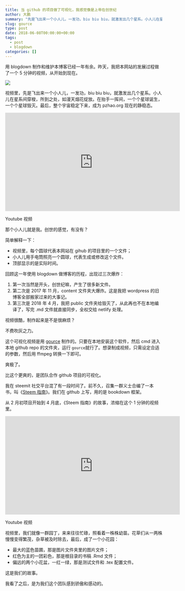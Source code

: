 ```yaml
---
title: 当 github 的项目做了可视化，我感觉像是上帝在创世纪
author: 大鹏
summary: "先是飞出来一个小人儿，一发功，biu biu biu，就激发出几个星系。小人儿在星系间穿梭，所到之处，如漫天烟花绽放。在抬手一挥间，一个个星球诞生，一个个星球毁灭。最后，整个宇宙稳定下来，成为 pzhao.org 现在的静稳态。"
slug: gource
type: post
date: 2018-06-08T00:00:00+00:00
tags:
  - post
  - blogdown
categories: []
---
```




用 blogdown 制作和维护本博客已经一年有余。昨天，我把本网站的发展过程做了一个 5 分钟的视频，从开始到现在。

![](https://github.com/pzhaonet/keller/raw/master/figdapeng/i2018-06-08_gource.jpg)

视频里，先是飞出来一个小人儿，一发功，biu biu biu，就激发出几个星系。小人儿在星系间穿梭，所到之处，如漫天烟花绽放。在抬手一挥间，一个个星球诞生，一个个星球毁灭。最后，整个宇宙稳定下来，成为 pzhao.org 现在的静稳态。



<iframe width="560" height="315" src="https://www.youtube.com/embed/bc8zowzUr1g" frameborder="0" allow="autoplay; encrypted-media" allowfullscreen></iframe>

Youtube 视频



那个小人儿就是我。创世的感觉，有没有？

简单解释一下：

- 视频里，每个圆球代表本网站在 gihub 的项目里的一个文件；
- 小人儿用手电筒照亮一个圆球，代表生成或修改这个文件。
- 顶部显示的是实际时间。

回顾这一年使用 blogdown 做博客的历程，出现过三次爆炸：

1. 第一次当然是开头，创世纪嘛，产生了很多新文件。
2. 第二次是 2017 年 11 月，content 文件夹大爆炸。这是我把 wordpress 的旧博客全部搬家过来的大事记。
3. 第三次是 2018 年 4 月，我把 public 文件夹给毁灭了，从此再也不在本地编译了，写完 .md 文件就直接同步，全权交给 netlify 处理。

视频很酷，制作起来是不是很麻烦？

不费吹灰之力。

这个可视化视频是用 [gource](http://gource.io/) 制作的。只要在本地安装这个软件，然后 cmd 进入本地 github repo 的文件夹，运行 `gource`就行了。想录制成视频，只需设定合适的参数，然后用 ffmpeg 转换一下即可。

爽极了。

比这个更爽的，是团队合作 github 项目的可视化。

我在 steemit 社交平台混了有一段时间了。前不久，召集一群义士合编了一本书，叫《[Steem 指南](https://bookdown.org/baydap/steemh)》。我们在 github 上写，用的是 bookdown 框架。

从 2 月初项目开始到 4 月底，《Steem 指南》的故事，浓缩在这个 1 分钟的视频里。

<iframe width="560" height="315" src="https://www.youtube.com/embed/ogaCo1nUdQw" frameborder="0" allow="autoplay; encrypted-media" allowfullscreen></iframe>

Youtube 视频

视频里，我们就像一群园丁，来来往往忙碌，照看着一株株幼苗。花草们从一两株慢慢变得繁茂，杂草被及时除去，最后，成了一个小花园：

- 最大的蓝色苗圃，那是图片文件夹里的图片文件；
- 红色为主的一团彩色，那是根目录的书稿 .Rmd 文件；
- 偏远的两个小花盆，一红一绿，那是测试文件和 .tex 配置文件。

这是我们的故事。

我看了之后，是为我们这个团队感到骄傲和感动的。
